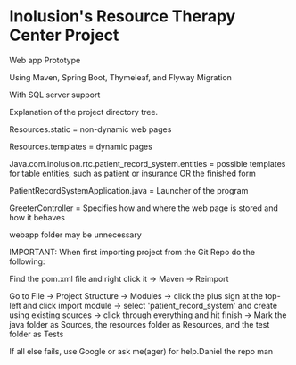 # Inolusion's Resource Therapy Center Project

Web app Prototype

Using Maven, Spring Boot, Thymeleaf, and Flyway Migration

With SQL server support

Explanation of the project directory tree.

Resources.static = non-dynamic web pages

Resources.templates = dynamic pages

Java.com.inolusion.rtc.patient_record_system.entities = possible templates for table entities, such as patient or insurance OR the finished form

PatientRecordSystemApplication.java = Launcher of the program

GreeterController = Specifies how and where the web page is stored and how it behaves

webapp folder may be unnecessary

IMPORTANT:
When first importing project from the Git Repo do the following:

Find the pom.xml file and right click it -> Maven -> Reimport

Go to File -> Project Structure -> Modules -> click the plus sign at the top-left and click import module -> select 'patient_record_system' and create using existing sources -> click through everything and hit finish -> Mark the java folder as Sources, the resources folder as Resources, and the test folder as Tests

If all else fails, use Google or ask me(ager) for help.Daniel the repo man